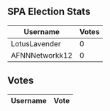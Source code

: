 ## SPA Election Stats
| Username | Votes |
|----------|-------|
|LotusLavender| 0  |
|AFNNNetworkk12| 0 |
## Votes
| Username | Vote |
|----------|------|
